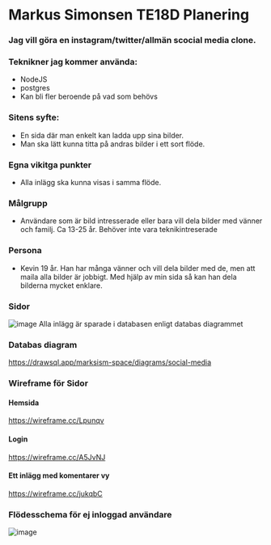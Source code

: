 # Markus Simonsen TE18D Planering

### Jag vill göra en instagram/twitter/allmän scocial media clone.

### Teknikner jag kommer använda:
- NodeJS
- postgres
- Kan bli fler beroende på vad som behövs

### Sitens syfte:
- En sida där man enkelt kan ladda upp sina bilder.
- Man ska lätt kunna titta på andras bilder i ett sort flöde.

### Egna vikitga punkter
- Alla inlägg ska kunna visas i samma flöde.

### Målgrupp
- Användare som är bild intresserade eller bara vill dela bilder med vänner och familj. Ca 13-25 år. Behöver inte vara teknikintreserade

### Persona
- Kevin 19 år. Han har många vänner och vill dela bilder med de, men att maila alla bilder är jobbigt. Med hjälp av min sida så kan han dela bilderna mycket enklare.

### Sidor
![image](https://user-images.githubusercontent.com/33492046/115359942-72b19c00-a1bf-11eb-8146-98ff3e134eee.png)
Alla inlägg är sparade i databasen enligt databas diagrammet

### Databas diagram
https://drawsql.app/marksism-space/diagrams/social-media

### Wireframe för Sidor

#### Hemsida
https://wireframe.cc/Lpunqv

#### Login
https://wireframe.cc/A5JvNJ

#### Ett inlägg med komentarer vy
https://wireframe.cc/jukqbC

### Flödesschema för ej inloggad användare
![image](https://user-images.githubusercontent.com/33492046/115363915-2bc5a580-a1c3-11eb-86c5-46bc739cfb49.png)

